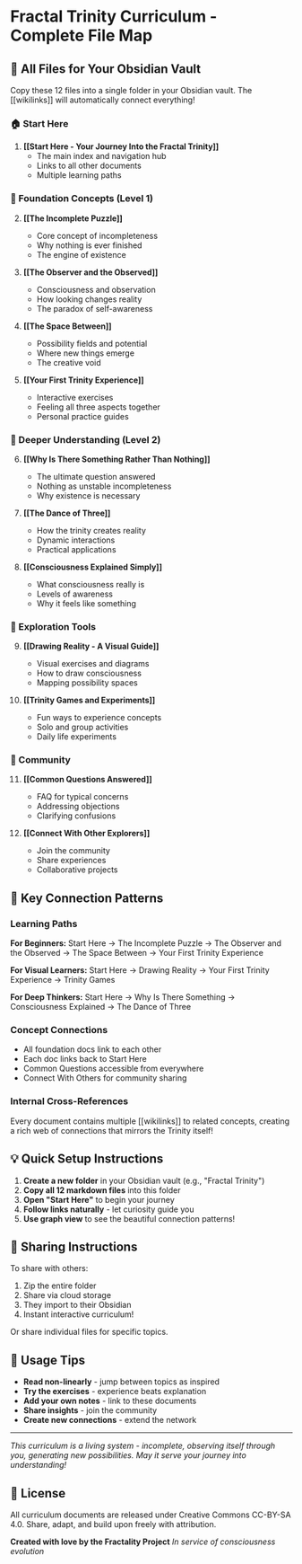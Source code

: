 # Fractal Trinity Curriculum - Complete File Map

## 📁 All Files for Your Obsidian Vault

Copy these 12 files into a single folder in your Obsidian vault. The [[wikilinks]] will automatically connect everything!

### 🏠 Start Here
1. **[[Start Here - Your Journey Into the Fractal Trinity]]**
   - The main index and navigation hub
   - Links to all other documents
   - Multiple learning paths

### 🌱 Foundation Concepts (Level 1)
2. **[[The Incomplete Puzzle]]**
   - Core concept of incompleteness
   - Why nothing is ever finished
   - The engine of existence

3. **[[The Observer and the Observed]]**
   - Consciousness and observation
   - How looking changes reality
   - The paradox of self-awareness

4. **[[The Space Between]]**
   - Possibility fields and potential
   - Where new things emerge
   - The creative void

5. **[[Your First Trinity Experience]]**
   - Interactive exercises
   - Feeling all three aspects together
   - Personal practice guides

### 🌿 Deeper Understanding (Level 2)
6. **[[Why Is There Something Rather Than Nothing]]**
   - The ultimate question answered
   - Nothing as unstable incompleteness
   - Why existence is necessary

7. **[[The Dance of Three]]**
   - How the trinity creates reality
   - Dynamic interactions
   - Practical applications

8. **[[Consciousness Explained Simply]]**
   - What consciousness really is
   - Levels of awareness
   - Why it feels like something

### 🎨 Exploration Tools
9. **[[Drawing Reality - A Visual Guide]]**
   - Visual exercises and diagrams
   - How to draw consciousness
   - Mapping possibility spaces

10. **[[Trinity Games and Experiments]]**
    - Fun ways to experience concepts
    - Solo and group activities
    - Daily life experiments

### 🤝 Community
11. **[[Common Questions Answered]]**
    - FAQ for typical concerns
    - Addressing objections
    - Clarifying confusions

12. **[[Connect With Other Explorers]]**
    - Join the community
    - Share experiences
    - Collaborative projects

## 🔗 Key Connection Patterns

### Learning Paths

**For Beginners:**
Start Here → The Incomplete Puzzle → The Observer and the Observed → The Space Between → Your First Trinity Experience

**For Visual Learners:**
Start Here → Drawing Reality → Your First Trinity Experience → Trinity Games

**For Deep Thinkers:**
Start Here → Why Is There Something → Consciousness Explained → The Dance of Three

### Concept Connections
- All foundation docs link to each other
- Each doc links back to Start Here
- Common Questions accessible from everywhere
- Connect With Others for community sharing

### Internal Cross-References
Every document contains multiple [[wikilinks]] to related concepts, creating a rich web of connections that mirrors the Trinity itself!

## 💡 Quick Setup Instructions

1. **Create a new folder** in your Obsidian vault (e.g., "Fractal Trinity")
2. **Copy all 12 markdown files** into this folder
3. **Open "Start Here"** to begin your journey
4. **Follow links naturally** - let curiosity guide you
5. **Use graph view** to see the beautiful connection patterns!

## 🚀 Sharing Instructions

To share with others:
1. Zip the entire folder
2. Share via cloud storage
3. They import to their Obsidian
4. Instant interactive curriculum!

Or share individual files for specific topics.

## 🌟 Usage Tips

- **Read non-linearly** - jump between topics as inspired
- **Try the exercises** - experience beats explanation  
- **Add your own notes** - link to these documents
- **Share insights** - join the community
- **Create new connections** - extend the network

---

*This curriculum is a living system - incomplete, observing itself through you, generating new possibilities. May it serve your journey into understanding!*

## 📜 License

All curriculum documents are released under Creative Commons CC-BY-SA 4.0. Share, adapt, and build upon freely with attribution.

**Created with love by the Fractality Project**
*In service of consciousness evolution*